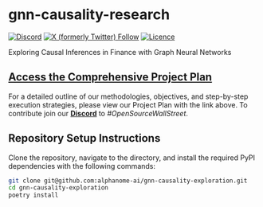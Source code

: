 # gnn-causality-research
  <a href="https://discord.gg/2MC3uJhBxs"><img alt="Discord" src="https://img.shields.io/discord/1164249739836018698?logo=discord&logoColor=white&style=flat"></a>
  <a href="https://twitter.com/alphanomeai"><img alt="X (formerly Twitter) Follow" src="https://img.shields.io/twitter/follow/alphanomeai"></a>
  <a href="LICENSE"><img src="https://img.shields.io/github/license/alphanome-ai/gnn-causality-exploration?color=success" alt="Licence"></a>

Exploring Causal Inferences in Finance with Graph Neural Networks

## [Access the Comprehensive Project Plan](project-plan.md)

For a detailed outline of our methodologies, objectives, and step-by-step execution strategies, please view our Project Plan with the link above. To contribute join our [**Discord**](https://discord.gg/2MC3uJhBxs) to *#OpenSourceWallStreet*.

## Repository Setup Instructions

Clone the repository, navigate to the directory, and install the required PyPI dependencies with the following commands:


```bash
git clone git@github.com:alphanome-ai/gnn-causality-exploration.git
cd gnn-causality-exploration
poetry install
```
